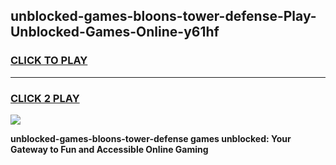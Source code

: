 
## unblocked-games-bloons-tower-defense-Play-Unblocked-Games-Online-y61hf
<h3>
<a href="https://premium76.site?title=unblocked-games-bloons-tower-defense&ref=25A">CLICK TO PLAY</a></h3>
<hr>

<h3>
<a href="https://premium76.site?title=unblocked-games-bloons-tower-defense&ref=25A">CLICK 2 PLAY</a>
  
</h3>

<a href="https://premium76.site?title=unblocked-games-bloons-tower-defense&ref=25A"><img src="https://clearcache.store/games.png"></a>


**unblocked-games-bloons-tower-defense games unblocked: Your Gateway to Fun and Accessible Online Gaming**
